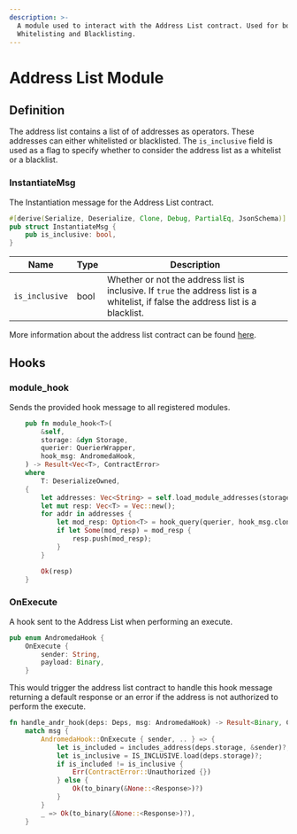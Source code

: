 ```yaml
---
description: >-
  A module used to interact with the Address List contract. Used for both
  Whitelisting and Blacklisting.
---
```


# Address List Module

## Definition

The address list contains a list of of addresses as operators. These addresses can either whitelisted or blacklisted. The `is_inclusive` field is used as a flag to specify whether to consider the address list as a whitelist or a blacklist.

### InstantiateMsg

The Instantiation message for the Address List contract.

```rust
#[derive(Serialize, Deserialize, Clone, Debug, PartialEq, JsonSchema)]
pub struct InstantiateMsg {
    pub is_inclusive: bool,
}
```

| Name           | Type | Description                                                                                                                        |
| -------------- | ---- | ---------------------------------------------------------------------------------------------------------------------------------- |
| `is_inclusive` | bool | Whether or not the address list is inclusive. If `true` the address list is a whitelist, if false the address list is a blacklist. |

More information about the address list contract can be found [here](../../andromeda-digital-objects/address-list.md).

## Hooks

### module\_hook

Sends the provided hook message to all registered modules.

```rust
    pub fn module_hook<T>(
        &self,
        storage: &dyn Storage,
        querier: QuerierWrapper,
        hook_msg: AndromedaHook,
    ) -> Result<Vec<T>, ContractError>
    where
        T: DeserializeOwned,
    {
        let addresses: Vec<String> = self.load_module_addresses(storage)?;
        let mut resp: Vec<T> = Vec::new();
        for addr in addresses {
            let mod_resp: Option<T> = hook_query(querier, hook_msg.clone(), addr)?;
            if let Some(mod_resp) = mod_resp {
                resp.push(mod_resp);
            }
        }

        Ok(resp)
    }

```

### OnExecute

A hook sent to the Address List when performing an execute.

```rust
pub enum AndromedaHook {
    OnExecute {
        sender: String,
        payload: Binary,
    }
```

This would trigger the address list contract to handle this hook message returning a default response or an error if the address is not authorized to perform the execute.

```rust
fn handle_andr_hook(deps: Deps, msg: AndromedaHook) -> Result<Binary, ContractError> {
    match msg {
        AndromedaHook::OnExecute { sender, .. } => {
            let is_included = includes_address(deps.storage, &sender)?;
            let is_inclusive = IS_INCLUSIVE.load(deps.storage)?;
            if is_included != is_inclusive {
                Err(ContractError::Unauthorized {})
            } else {
                Ok(to_binary(&None::<Response>)?)
            }
        }
        _ => Ok(to_binary(&None::<Response>)?),
    }
```
